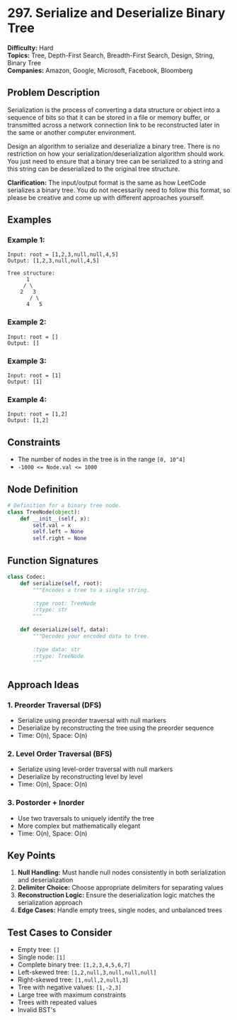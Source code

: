 # 297. Serialize and Deserialize Binary Tree

**Difficulty:** Hard  
**Topics:** Tree, Depth-First Search, Breadth-First Search, Design, String, Binary Tree  
**Companies:** Amazon, Google, Microsoft, Facebook, Bloomberg

## Problem Description

Serialization is the process of converting a data structure or object into a sequence of bits so that it can be stored in a file or memory buffer, or transmitted across a network connection link to be reconstructed later in the same or another computer environment.

Design an algorithm to serialize and deserialize a binary tree. There is no restriction on how your serialization/deserialization algorithm should work. You just need to ensure that a binary tree can be serialized to a string and this string can be deserialized to the original tree structure.

**Clarification:** The input/output format is the same as how LeetCode serializes a binary tree. You do not necessarily need to follow this format, so please be creative and come up with different approaches yourself.

## Examples

### Example 1:
```
Input: root = [1,2,3,null,null,4,5]
Output: [1,2,3,null,null,4,5]

Tree structure:
      1
     / \
    2   3
       / \
      4   5
```

### Example 2:
```
Input: root = []
Output: []
```

### Example 3:
```
Input: root = [1]
Output: [1]
```

### Example 4:
```
Input: root = [1,2]
Output: [1,2]
```

## Constraints

- The number of nodes in the tree is in the range `[0, 10^4]`
- `-1000 <= Node.val <= 1000`

## Node Definition

```python
# Definition for a binary tree node.
class TreeNode(object):
    def __init__(self, x):
        self.val = x
        self.left = None
        self.right = None
```

## Function Signatures

```python
class Codec:
    def serialize(self, root):
        """Encodes a tree to a single string.
        
        :type root: TreeNode
        :rtype: str
        """
        
    def deserialize(self, data):
        """Decodes your encoded data to tree.
        
        :type data: str
        :rtype: TreeNode
        """
```

## Approach Ideas

### 1. Preorder Traversal (DFS)
- Serialize using preorder traversal with null markers
- Deserialize by reconstructing the tree using the preorder sequence
- Time: O(n), Space: O(n)

### 2. Level Order Traversal (BFS)
- Serialize using level-order traversal with null markers
- Deserialize by reconstructing level by level
- Time: O(n), Space: O(n)

### 3. Postorder + Inorder
- Use two traversals to uniquely identify the tree
- More complex but mathematically elegant
- Time: O(n), Space: O(n)

## Key Points

1. **Null Handling:** Must handle null nodes consistently in both serialization and deserialization
2. **Delimiter Choice:** Choose appropriate delimiters for separating values
3. **Reconstruction Logic:** Ensure the deserialization logic matches the serialization approach
4. **Edge Cases:** Handle empty trees, single nodes, and unbalanced trees

## Test Cases to Consider

- Empty tree: `[]`
- Single node: `[1]`
- Complete binary tree: `[1,2,3,4,5,6,7]`
- Left-skewed tree: `[1,2,null,3,null,null,null]`
- Right-skewed tree: `[1,null,2,null,3]`
- Tree with negative values: `[1,-2,3]`
- Large tree with maximum constraints 
- Trees with repeated values
- Invalid BST's